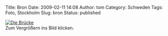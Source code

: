 Title: Bron
Date: 2009-02-11 14:08
Author: tom
Category: Schweden
Tags: Foto, Stockholm
Slug: bron
Status: published

[![Die
Brücke](http://www.fiket.de/pic/broidimma_s.jpg "Die Brücke")](http://www.fiket.de/pic/broidimma_l.jpg)  
Zum Vergrößern ins Bild klicken.

